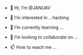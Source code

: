 - 👋 Hi, I’m @JANUAV
- 👀 I’m interested in ...hacking

- 🌱 I’m currently learning ...
- 💞️ I’m looking to collaborate on ...
- 📫 How to reach me ...

<!---
JANUAV/JANUAV is a ✨ special ✨ repository because its `README.md` (this file) appears on your GitHub profile.
You can click the Preview link to take a look at your changes.
--->
